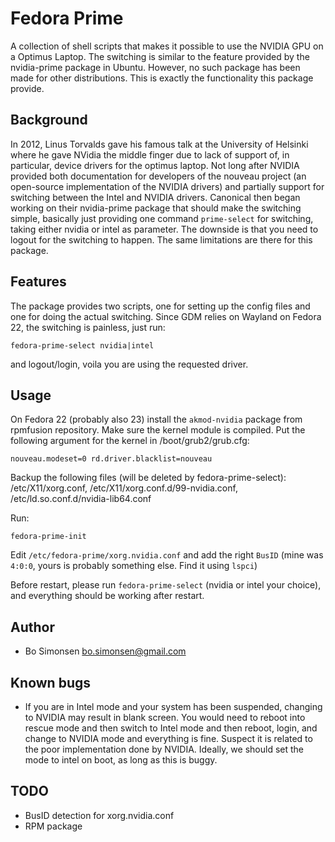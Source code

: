 Fedora Prime
============

A collection of shell scripts that makes it possible to use the NVIDIA GPU on a Optimus Laptop. The switching
is similar to the feature provided by the nvidia-prime package in Ubuntu. However, no such package has been
made for other distributions. This is exactly the functionality this package provide. 

Background
----------

In 2012, Linus Torvalds gave his famous talk at the University of Helsinki where he gave NVidia the middle finger
due to lack of support of, in particular, device drivers for the optimus laptop. Not long after NVIDIA provided
both documentation for developers of the nouveau project (an open-source implementation of the NVIDIA drivers)
and partially support for switching between the Intel and NVIDIA drivers. Canonical then began working on their
nvidia-prime package that should make the switching simple, basically just providing one command `prime-select`
for switching, taking either nvidia or intel as parameter. The downside is that you need to logout for the
switching to happen. The same limitations are there for this package. 

Features
--------

The package provides two scripts, one for setting up the config files and one for doing the actual switching.
Since GDM relies on Wayland on Fedora 22, the switching is painless, just run:

    fedora-prime-select nvidia|intel

and logout/login, voila you are using the requested driver.

Usage
-----

On Fedora 22 (probably also 23) install the `akmod-nvidia` package from rpmfusion repository. Make sure the
kernel module is compiled. Put the following argument for the kernel in /boot/grub2/grub.cfg: 

    nouveau.modeset=0 rd.driver.blacklist=nouveau 

Backup the following files (will be deleted by fedora-prime-select): /etc/X11/xorg.conf, /etc/X11/xorg.conf.d/99-nvidia.conf, /etc/ld.so.conf.d/nvidia-lib64.conf

Run: 

    fedora-prime-init

Edit `/etc/fedora-prime/xorg.nvidia.conf` and add the right `BusID` (mine was `4:0:0`, yours is probably something
else. Find it using `lspci`)

Before restart, please run `fedora-prime-select` (nvidia or intel your choice), and everything should be working
after restart.

Author
------

* Bo Simonsen <bo.simonsen@gmail.com>

Known bugs
----------

* If you are in Intel mode and your system has been suspended, changing to NVIDIA may result in blank screen. You would need to reboot into rescue mode and then switch to Intel mode and then reboot, login, and change to NVIDIA mode and everything is fine. Suspect it is related to the poor implementation done by NVIDIA. Ideally, we should set the mode to intel on boot, as long as this is buggy.

TODO
----

* BusID detection for xorg.nvidia.conf
* RPM package

